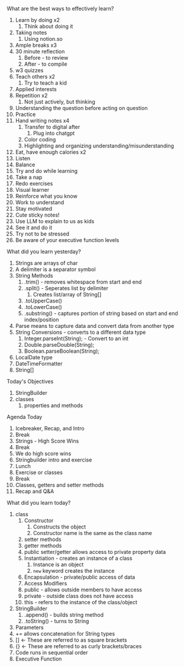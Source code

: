 What are the best ways to effectively learn?

1. Learn by doing x2
   1. Think about doing it
2. Taking notes
   1. Using notion.so
3. Ample breaks x3
4. 30 minute reflection
   1. Before - to review
   2. After - to compile
5. w3 quizzes 
6. Teach others x2
   1. Try to teach a kid
7. Applied interests
8. Repetition x2
   1. Not just actively, but thinking
9.  Understanding the question before acting on question
10. Practice 
11. Hand writing notes x4
    1. Transfer to digital after
        1. Plug into chatgpt
    2. Color coding
    3. Highlighting and organizing understanding/misunderstanding
12. Eat, have enough calories x2
13. Listen
14. Balance
15. Try and do while learning
16. Take a nap
17. Redo exercises
18. Visual learner
19. Reinforce what you know
20. Work to understand
21. Stay motivated
22. Cute sticky notes!
23. Use LLM to explain to us as kids
24. See it and do it
25. Try not to be stressed
26. Be aware of your executive function levels


What did you learn yesterday?

1. Strings are arrays of char
2. A delimiter is a separator symbol
3. String Methods
   1. .trim() - removes whitespace from start and end
   2. .split() - Seperates list by delimiter
      1. Creates list/array of String[]
   3. .toUpperCase() 
   4. .toLowerCase()
   5. .substring() - captures portion of string based on start and end index/position
4. Parse means to capture data and convert data from another type
5. String Conversions - converts to a different data type
   1. Integer.parseInt(String); - Convert to an int
   2. Double.parseDouble(String);
   3. Boolean.parseBoolean(String);
6. LocalDate type
7. DateTimeFormatter
8. String[] 

Today's Objectives

1. StringBuilder
2. classes
   1. properties and methods

Agenda Today

1. Icebreaker, Recap, and Intro
2. Break
3. Strings - High Score Wins 
4. Break
5. We do high score wins
6. Stringbuilder intro and exercise
7. Lunch
8. Exercise or classes
9. Break
10. Classes, getters and setter methods
11. Recap and Q&A

What did you learn today?

1. class
   1. Constructor
      1. Constructs the object
      2. Constructor name is the same as the class name
   2. setter methods
   3. getter methods
   4. public setter/getter allows access to private property data
   5. Instantiation - creates an instance of a class
      1. Instance is an object
      2. `new` keyword creates the instance
   6. Encapsulation - private/public access of data
   7.  Access Modifiers
      1. public - allows outside members to have access
      2. private - outside class does not have access
   8.  this - refers to the instance of the class/object
2. StringBuilder
   1. .append() - builds string method
   2. .toString() - turns to String
3. Parameters
4. += allows concatenation for String types
5. [] <- These are referred to as square brackets
6. {} <- These are referred to as curly brackets/braces
7. Code runs in sequential order
8. Executive Function